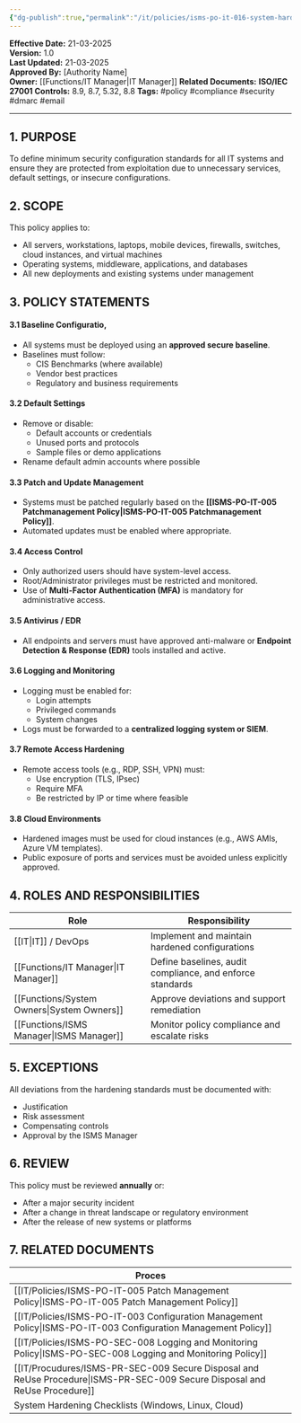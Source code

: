 ```yaml
---
{"dg-publish":true,"permalink":"/it/policies/isms-po-it-016-system-hardening-policy/","noteIcon":"default"}
---
```


**Effective Date:** 21-03-2025  
**Version:** 1.0  
**Last Updated:** 21-03-2025  
**Approved By:** [Authority Name]  
**Owner:** [[Functions/IT Manager\|IT Manager]]
**Related Documents:**
**ISO/IEC 27001 Controls:** 8.9, 8.7, 5.32, 8.8
**Tags:** #policy #compliance  #security #dmarc #email

---
## **1. PURPOSE**  
To define minimum security configuration standards for all IT systems and ensure they are protected from exploitation due to unnecessary services, default settings, or insecure configurations.
## **2. SCOPE**
This policy applies to:
- All servers, workstations, laptops, mobile devices, firewalls, switches, cloud instances, and virtual machines
- Operating systems, middleware, applications, and databases
- All new deployments and existing systems under management
## **3. POLICY STATEMENTS** 
#### 3.1 Baseline Configuratio,
- All systems must be deployed using an **approved secure baseline**.
- Baselines must follow:
    - CIS Benchmarks (where available)
    - Vendor best practices
    - Regulatory and business requirements
#### 3.2 Default Settings
- Remove or disable:
    - Default accounts or credentials
    - Unused ports and protocols
    - Sample files or demo applications
- Rename default admin accounts where possible

#### 3.3 Patch and Update Management
- Systems must be patched regularly based on the **[[ISMS-PO-IT-005 Patchmanagement Policy\|ISMS-PO-IT-005 Patchmanagement Policy]]**.
- Automated updates must be enabled where appropriate.
#### 3.4 Access Control
- Only authorized users should have system-level access.
- Root/Administrator privileges must be restricted and monitored.
- Use of **Multi-Factor Authentication (MFA)** is mandatory for administrative access.
#### 3.5 Antivirus / EDR
- All endpoints and servers must have approved anti-malware or **Endpoint Detection & Response (EDR)** tools installed and active.
#### 3.6 Logging and Monitoring
- Logging must be enabled for:
    - Login attempts
    - Privileged commands
    - System changes
- Logs must be forwarded to a **centralized logging system or SIEM**.

#### 3.7 Remote Access Hardening
- Remote access tools (e.g., RDP, SSH, VPN) must:
    - Use encryption (TLS, IPsec)
    - Require MFA
    - Be restricted by IP or time where feasible
#### 3.8 Cloud Environments
- Hardened images must be used for cloud instances (e.g., AWS AMIs, Azure VM templates).
- Public exposure of ports and services must be avoided unless explicitly approved.
## **4. ROLES AND RESPONSIBILITIES**

| **Role**          | **Responsibility**                                        |
| ----------------- | --------------------------------------------------------- |
| [[IT\|IT]] / DevOps   | Implement and maintain hardened configurations            |
| [[Functions/IT Manager\|IT Manager]]    | Define baselines, audit compliance, and enforce standards |
| [[Functions/System Owners\|System Owners]] | Approve deviations and support remediation                |
| [[Functions/ISMS Manager\|ISMS Manager]]  | Monitor policy compliance and escalate risks              |
## **5. EXCEPTIONS**
All deviations from the hardening standards must be documented with:
- Justification
- Risk assessment
- Compensating controls
- Approval by the ISMS Manager
## **6. REVIEW**  
This policy must be reviewed **annually** or:
- After a major security incident
- After a change in threat landscape or regulatory environment
- After the release of new systems or platforms
## **7. RELATED DOCUMENTS**  

| Proces                                                  |
| ------------------------------------------------------- |
| [[IT/Policies/ISMS-PO-IT-005 Patch Management Policy\|ISMS-PO-IT-005 Patch Management Policy]]              |
| [[IT/Policies/ISMS-PO-IT-003 Configuration Management Policy\|ISMS-PO-IT-003 Configuration Management Policy]]      |
| [[IT/Policies/ISMS-PO-SEC-008 Logging and Monitoring Policy\|ISMS-PO-SEC-008 Logging and Monitoring Policy]]       |
| [[IT/Procudures/ISMS-PR-SEC-009 Secure Disposal and ReUse Procedure\|ISMS-PR-SEC-009 Secure Disposal and ReUse Procedure]] |
| System Hardening Checklists (Windows, Linux, Cloud)     |






